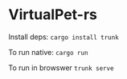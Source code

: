 # VirtualPet-rs

Install deps: `cargo install trunk`

To run native: `cargo run`

To run in browswer `trunk serve`

